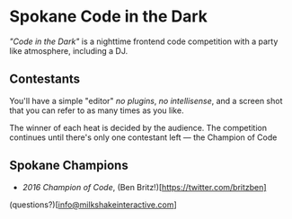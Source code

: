 
# Spokane Code in the Dark

*"Code in the Dark"* is a nighttime frontend code competition with a party like atmosphere, including a DJ.

## Contestants

You'll have a simple "editor" *no plugins*, *no intellisense*,  and a screen shot that you can refer to as many times as you like.

The winner of each heat is decided by the audience. The competition continues until there's only one contestant left — the Champion of Code

## Spokane Champions

  - *2016 Champion of Code*, (Ben Britz!)[https://twitter.com/britzben]



(questions?)[info@milkshakeinteractive.com]
